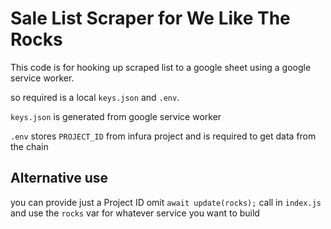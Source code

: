 # Sale List Scraper for We Like The Rocks

This code is for hooking up scraped list to a google sheet using a google service worker.

so required is a local `keys.json` and `.env`.

`keys.json` is generated from google service worker

`.env` stores `PROJECT_ID` from infura project and is required to get data from the chain

## Alternative use

you can provide just a Project ID omit `await update(rocks);` call in `index.js` and use the `rocks` var for whatever service you want to build
